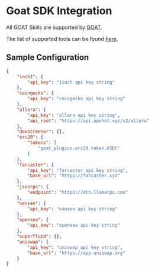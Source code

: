 # Goat SDK Integration

All GOAT Skills are supported by [GOAT](https://github.com/goat-sdk/goat/).

The list of supported tools can be found [here](https://github.com/goat-sdk/goat/tree/main/python#plugins).

## Sample Configuration

```json
{
    "inch1": {
        "api_key": "1inch api key string"
    },
    "coingecko": {
        "api_key": "coingecko api key string"
    },
    "allora": {
        "api_key": "allora api key string",
        "api_root": "https://api.upshot.xyz/v2/allora" 
    },
    "dexscreener": {},
    "erc20": {
        "tokens": [
            "goat_plugins.erc20.token.USDC"
        ]
    },
    "farcaster": {
        "api_key": "farcaster api key string",
        "base_url": "https://farcaster.xyz" 
    },
    "jsonrpc": {
        "endpoint": "https://eth.llamarpc.com"
    },
    "nansen": {
        "api_key": "nansen api key string"
    },
    "opensea": {
        "api_key": "opensea api key string"
    },
    "superfluid": {},
    "uniswap": {
        "api_key": "uniswap api key string",
        "base_url": "https://app.uniswap.org" 
    }
}
```

